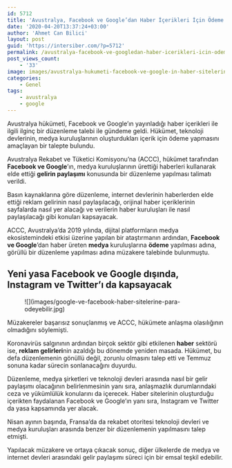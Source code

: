 ```yaml
---
id: 5712
title: 'Avustralya, Facebook ve Google’dan Haber İçerikleri İçin Ödeme Yapmasını Talep Etti'
date: '2020-04-20T13:37:24+03:00'
author: 'Ahmet Can Bilici'
layout: post
guid: 'https://intersiber.com/?p=5712'
permalink: /avustralya-facebook-ve-googledan-haber-icerikleri-icin-odeme-yapmasini-talep-etti/
post_views_count:
    - '33'
image: images/avustralya-hukumeti-facebook-ve-google-in-haber-sitelerine-odeme-yapmasini-istedi.jpg
categories:
    - Genel
tags:
    - avustralya
    - google
---
```


Avustralya hükümeti, Facebook ve Google’ın yayınladığı haber içerikleri ile ilgili ilginç bir düzenleme talebi ile gündeme geldi. Hükümet, teknoloji devlerinin, medya kuruluşlarının oluşturdukları içerik için ödeme yapmasını amaçlayan bir talepte bulundu.

Avustralya Rekabet ve Tüketici Komisyonu’na (ACCC), hükümet tarafından **Facebook ve Google**’ın, medya kuruluşlarının ürettiği haberleri kullanarak elde ettiği **gelirin paylaşımı** konusunda bir düzenleme yapılması talimatı verildi.

Basın kaynaklarına göre düzenleme, internet devlerinin haberlerden elde ettiği reklam gelirinin nasıl paylaşılacağı, orijinal haber içeriklerinin sayfalarda nasıl yer alacağı ve verilerin haber kuruluşları ile nasıl paylaşılacağı gibi konuları kapsayacak.

ACCC, Avustralya’da 2019 yılında, dijital platformların medya ekosistemindeki etkisi üzerine yapılan bir ataştırmanın ardından, **Facebook ve Google**’dan haber üreten **medya** kuruluşlarına **ödeme** yapılması adına, görüllü bir düzenleme yapılması adına müzakere talebinde bulunmuştu.

## Yeni yasa Facebook ve Google dışında, Instagram ve Twitter’ı da kapsayacak

<figure class="wp-block-image size-large">![](images/google-ve-facebook-haber-sitelerine-para-odeyebilir.jpg)</figure>Müzakereler başarısız sonuçlanmış ve ACCC, hükümete anlaşma olasılığının olmadığını söylemişti.

Koronavirüs salgınının ardından birçok sektör gibi etkilenen **haber** sektörü ise, **reklam gelirleri**nin azaldığı bu dönemde yeniden masada. Hükümet, bu defa düzenlemenin gönüllü değil, zorunlu olmasını talep etti ve Temmuz sonuna kadar sürecin sonlanacağını duyurdu.

Düzenleme, medya şirketleri ve teknoloji devleri arasında nasıl bir gelir paylaşımı olacağının belirlenmesinin yanı sıra, anlaşmazlık durumlarındaki ceza ve yükümlülük konularını da içerecek. Haber sitelerinin oluşturduğu içerikten faydalanan Facebook ve Google’ın yanı sıra, Instagram ve Twitter da yasa kapsamında yer alacak.

Nisan ayının başında, Fransa’da da rekabet otoritesi teknoloji devleri ve medya kuruluşları arasında benzer bir düzenlemenin yapılmasını talep etmişti.

Yapılacak müzakere ve ortaya çıkacak sonuç, diğer ülkelerde de medya ve internet devleri arasındaki gelir paylaşımı süreci için bir emsal teşkil edebilir.